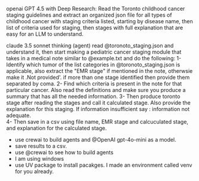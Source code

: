 
openai GPT 4.5 with Deep Research: Read the Toronto childhood cancer staging guidelines and extract an organized json file for all types of childhood cancer with staging criteria listed, starting by disease name, then list of criteria used for staging, then stages with full explanation that are easy for an LLM to understand.

claude 3.5 sonnet thinking (agent) read @toronoto_staging.json and understand it, then start making a pediatric cancer staging module that takes in a medical note similar to @example.txt and do the following:
1- Identify which tumor of the list categories in @toronoto_staging.json is applicable, also extract the "EMR stage" if mentioned in the note, otherwsie make it .Not provided'.    if more than one stage identified then provide them separated by coma.
2- Find which criteria is present in the note for that particular cancer.  Also read the definitions and make sure you produce a summary that has all the needed information.
3- Then produce toronto stage after reading the stages and call it calculated stage.  Also provide the explanation for this staging.  If information insufficient say : information not adequate.  
4- Then save in a csv using file name, EMR stage and calcuculated stage, and explanation for the calculated stage.

*  use crewai to build agents and @OpenAI gpt-4o-mini as a model.
* save results to a csv.
* use  @crewai to see how to build agents
*  I am using windows
* use UV package to install pacakges. I made an environment called venv for you already.